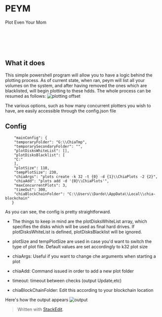 
# PEYM
Plot Even Your Mom

<br></br>
<br></br>
## What it does
This simple powershell program will allow you to have a logic behind the plotting process. 
As of current state, when ran, peym will list all your volumes on the system, and after having removed the ones which are blacklisted, will begin plotting to these hdds. The whole process can be resumed as follows:
![plotting offset](https://i.imgur.com/pZz6V72.png)

The various options, such as how many concurrent plotters you wish to have, are easily accessible through the config.json file

## Config

        "mainConfig": {
        "temporaryFolder": "G:\\ChiaTmp",
        "temporarySecondaryFolder": "",
        "plotDisksWhiteList": [],
        "plotDisksBlacklist": [
        "C:"
        ],
        "plotSize": 110,
        "tempPlotSize": 230,
        "chiaArgs": "plots create -k 32 -t {0} -d {1}\\ChiaPlots -2 {2}",
        "chiaAdd": "plots add -d '{0}\\ChiaPlots'",
        "maxConcurrentPlots": 3,
        "timeOut": 300,
        "chiaBlockChainFolder": "C:\\Users\\Dardo\\AppData\\Local\\chia-blockchain"
       }
As you can see, the config is pretty straightforward.

 - The things to keep in mind are the plotDisksWhiteList array, which   
   specifies the disks which will be used as final hard drives. If      
   plotDisksWhiteList is defined, plotDisksBlacklist will be ignored.

     
     
 - plotSize and tempPlotSize are used in case you'd want to    switch
   the type of plot file. Default values are set accordingly to k32 plot size
- chiaArgs: Useful if you want to change che arguments when starting a plot
- chiaAdd: Command issued in order to add a new plot folder
- timeout: timeout between checks (output Update,etc)
- chiaBlockChainFolder: Edit this according to your blockchain location

Here's how the output appears
![output](https://i.imgur.com/8U8M11q.png)



> Written with [StackEdit](https://stackedit.io/).

